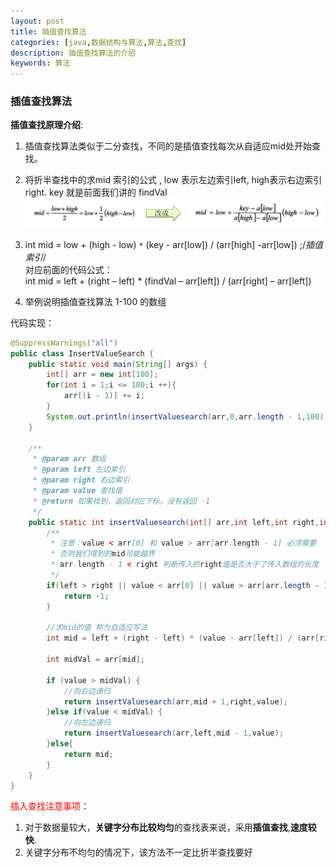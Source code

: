 ```yaml
---
layout: post
title: 插值查找算法
categories: [java,数据结构与算法,算法,查找]
description: 插值查找算法的介绍
keywords: 算法
---
```


### 插值查找算法

**插值查找原理介绍**:

1. 插值查找算法类似于二分查找，不同的是插值查找每次从自适应mid处开始查找。
2. 将折半查找中的求mid 索引的公式 , low 表示左边索引left, high表示右边索引right.  key 就是前面我们讲的 findVal
![](https://raw.githubusercontent.com/PigPigLetsGo/imeages/master/202309161902056.png)
3. int mid = low + (high - low) `*` (key - arr[low]) / (arr[high] -arr[low]) ;/*插值索引*/  
对应前面的代码公式：  
int mid = left + (right – left) * (findVal – arr[left]) / (arr[right] – arr[left])  


4. 举例说明插值查找算法 1-100 的数组

代码实现：

```java
@SuppressWarnings("all")
public class InsertValueSearch {
    public static void main(String[] args) {
        int[] arr = new int[100];
        for(int i = 1;i <= 100;i ++){
            arr[(i - 1)] += i;
        }
        System.out.println(insertValuesearch(arr,0,arr.length - 1,100));
    }

    /**
     * @param arr 数组
     * @param left 左边索引
     * @param right 右边索引
     * @param value 查找值
     * @return 如果找到，返回对应下标，没有返回 -1
     */
    public static int insertValuesearch(int[] arr,int left,int right,int value){
        /**
         * 注意：value < arr[0] 和 value > arr[arr.length - 1] 必须需要
         * 否则我们得到的mid可能越界
         * arr.length - 1 < right 判断传入的right值是否大于了传入数组的长度
         */
        if(left > right || value < arr[0] || value > arr[arr.length - 1] || arr.length - 1 < right){
            return -1;
        }

        //求mid的值 称为自适应写法
        int mid = left + (right - left) * (value - arr[left]) / (arr[right] - arr[left]);

        int midVal = arr[mid];

        if (value > midVal) {
            //向右边递归
            return insertValuesearch(arr,mid + 1,right,value);
        }else if(value < midVal) {
            //向左边递归
            return insertValuesearch(arr,left,mid - 1,value);
        }else{
            return mid;
        }
    }
}
```

<font style="color:red">插入查找注意事项</font>：

1.  对于数据量较大，**关键字分布比较均匀**的查找表来说，采用**插值查找**,**速度较快**.
2.  关键字分布不均匀的情况下，该方法不一定比折半查找要好
